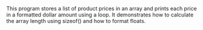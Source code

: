 This program stores a list of product prices in an array and prints each price in a formatted dollar amount using a loop. It demonstrates how to calculate the array length using sizeof() and how to format floats.
